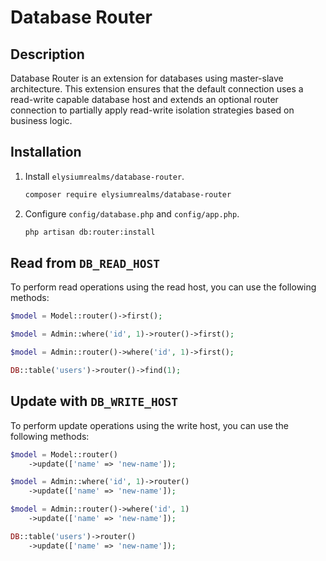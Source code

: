 # Database Router

## Description

Database Router is an extension for databases using master-slave architecture. This extension ensures that the default connection uses a read-write capable database host and extends an optional router connection to partially apply read-write isolation strategies based on business logic.

## Installation

1. Install `elysiumrealms/database-router`.

    ```bash
    composer require elysiumrealms/database-router
    ```

2. Configure `config/database.php` and `config/app.php`.

    ```bash
    php artisan db:router:install
    ```

## Read from `DB_READ_HOST`

To perform read operations using the read host, you can use the following methods:

```php
$model = Model::router()->first();
```

```php
$model = Admin::where('id', 1)->router()->first();
```

```php
$model = Admin::router()->where('id', 1)->first();
```

```php
DB::table('users')->router()->find(1);
```

## Update with `DB_WRITE_HOST`

To perform update operations using the write host, you can use the following methods:

```php
$model = Model::router()
    ->update(['name' => 'new-name']);
```

```php
$model = Admin::where('id', 1)->router()
    ->update(['name' => 'new-name']);
```

```php
$model = Admin::router()->where('id', 1)
    ->update(['name' => 'new-name']);
```

```php
DB::table('users')->router()
    ->update(['name' => 'new-name']);
```
